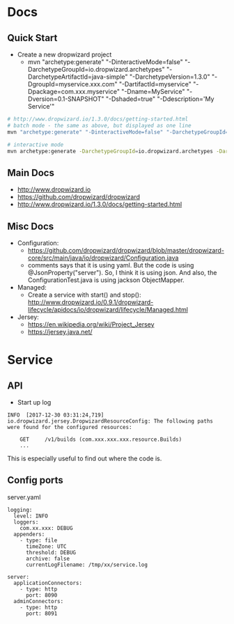# Docs
## Quick Start
* Create a new dropwizard project
  * mvn "archetype:generate" "-DinteractiveMode=false" "-DarchetypeGroupId=io.dropwizard.archetypes" "-DarchetypeArtifactId=java-simple" "-DarchetypeVersion=1.3.0" "-DgroupId=myservice.xxx.com" "-DartifactId=myservice" "-Dpackage=com.xxx.myservice" "-Dname=MyService" "-Dversion=0.1-SNAPSHOT" "-Dshaded=true" "-Ddescription='My Service'"

```bash
# http://www.dropwizard.io/1.3.0/docs/getting-started.html
# batch mode - the same as above, but displayed as one line
mvn "archetype:generate" "-DinteractiveMode=false" "-DarchetypeGroupId=io.dropwizard.archetypes" "-DarchetypeArtifactId=java-simple" "-DarchetypeVersion=1.3.0" "-DgroupId=myservice.xxx.com" "-DartifactId=myservice" "-Dpackage=com.xxx.myservice" "-Dname=MyService" "-Dversion=0.1-SNAPSHOT" "-Dshaded=true" "-Ddescription='My Service'"

# interactive mode
mvn archetype:generate -DarchetypeGroupId=io.dropwizard.archetypes -DarchetypeArtifactId=java-simple -DarchetypeVersion=1.3.0
```

## Main Docs
* http://www.dropwizard.io
* https://github.com/dropwizard/dropwizard
* http://www.dropwizard.io/1.3.0/docs/getting-started.html

## Misc Docs
* Configuration:
  * https://github.com/dropwizard/dropwizard/blob/master/dropwizard-core/src/main/java/io/dropwizard/Configuration.java
  * comments says that it is using yaml. But the code is using  @JsonProperty("server"). So, I think it is using json. And also, the ConfigurationTest.java is using jackson ObjectMapper.
* Managed:
  * Create a service with start() and stop(): http://www.dropwizard.io/0.9.1/dropwizard-lifecycle/apidocs/io/dropwizard/lifecycle/Managed.html
* Jersey:
  * https://en.wikipedia.org/wiki/Project_Jersey
  * https://jersey.java.net/


# Service
## API
* Start up log
```
INFO  [2017-12-30 03:31:24,719] io.dropwizard.jersey.DropwizardResourceConfig: The following paths were found for the configured resources:

    GET     /v1/builds (com.xxx.xxx.xxx.resource.Builds)
    ...
```
This is especially useful to find out where the code is.

## Config ports
server.yaml
```
logging:
  level: INFO
  loggers:
    com.xx.xxx: DEBUG
  appenders:
    - type: file
      timeZone: UTC
      threshold: DEBUG
      archive: false
      currentLogFilename: /tmp/xx/service.log

server:
  applicationConnectors:
    - type: http
      port: 8090
  adminConnectors:
    - type: http
      port: 8091
```
